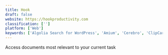 ```yaml
---
title: Hook
draft: false 
website: https://hookproductivity.com
classification: ['']
platform: ['Web']
keywords: ['Algolia Search for WordPress', 'Amium', 'Cerebro', 'ClipCard for Mac', 'Cloudo', 'DocSearch', 'FYI', 'Google Cloud Search', 'Holmes.js', 'InstantSearch iOS by Algolia', 'Line Rider', 'Office Lens', 'Polybit', 'Power Menu for Finder', 'Quip Inbox', 'React-InstantSearch by Algolia', 'Reindex', 'Scaphold', 'WhoHasAccess', 'instantsearch.js by Algolia', 'treev']
---
```

Access documents most relevant to your current task